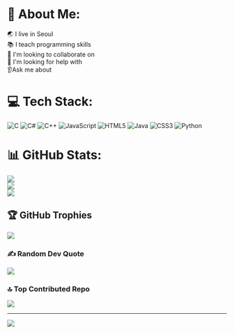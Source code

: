 # 💫 About Me:
🌏 I live in Seoul<br>📚 I teach programming skills<br>🔭 I'm looking to collaborate on<br>👯‍ I'm looking for help with<br>👂Ask me about


# 💻 Tech Stack:
![C](https://img.shields.io/badge/c-%2300599C.svg?style=for-the-badge&logo=c&logoColor=white) ![C#](https://img.shields.io/badge/c%23-%23239120.svg?style=for-the-badge&logo=csharp&logoColor=white) ![C++](https://img.shields.io/badge/c++-%2300599C.svg?style=for-the-badge&logo=c%2B%2B&logoColor=white) ![JavaScript](https://img.shields.io/badge/javascript-%23323330.svg?style=for-the-badge&logo=javascript&logoColor=%23F7DF1E) ![HTML5](https://img.shields.io/badge/html5-%23E34F26.svg?style=for-the-badge&logo=html5&logoColor=white) ![Java](https://img.shields.io/badge/java-%23ED8B00.svg?style=for-the-badge&logo=openjdk&logoColor=white) ![CSS3](https://img.shields.io/badge/css3-%231572B6.svg?style=for-the-badge&logo=css3&logoColor=white) ![Python](https://img.shields.io/badge/python-3670A0?style=for-the-badge&logo=python&logoColor=ffdd54)
# 📊 GitHub Stats:
![](https://github-readme-stats.vercel.app/api?username=setda1494&theme=dark&hide_border=false&include_all_commits=false&count_private=false)<br/>
![](https://github-readme-streak-stats.herokuapp.com/?user=setda1494&theme=dark&hide_border=false)<br/>
![](https://github-readme-stats.vercel.app/api/top-langs/?username=setda1494&theme=dark&hide_border=false&include_all_commits=false&count_private=false&layout=compact)

## 🏆 GitHub Trophies
![](https://github-profile-trophy.vercel.app/?username=setda1494&theme=radical&no-frame=false&no-bg=true&margin-w=4)

### ✍️ Random Dev Quote
![](https://quotes-github-readme.vercel.app/api?type=horizontal&theme=dark)

### 🔝 Top Contributed Repo
![](https://github-contributor-stats.vercel.app/api?username=setda1494&limit=5&theme=dark&combine_all_yearly_contributions=true)

---
[![](https://visitcount.itsvg.in/api?id=setda1494&icon=0&color=3)](https://visitcount.itsvg.in)

<!-- Proudly created with GPRM ( https://gprm.itsvg.in ) -->